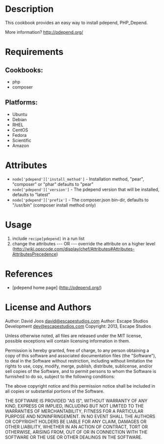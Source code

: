 Description
===========

This cookbook provides an easy way to install pdepend, PHP_Depend.

More information?
http://pdepend.org/

Requirements
============

## Cookbooks:

* php
* composer

## Platforms:

* Ubuntu
* Debian
* RHEL
* CentOS
* Fedora
* Scientific
* Amazon

Attributes
==========

* `node['pdepend']['install_method']` - Installation method, "pear", "composer" or "phar" defaults to "pear"
* `node['pdepend']['version']` - The pdepend version that will be installed, defaults to "latest"
* `node['pdepend']['prefix']` - The composer.json bin-dir, defaults to "/usr/bin" (composer install method only)

Usage
=====

1) include `recipe[pdepend]` in a run list
2)
    change the attributes
    --- OR ---
    override the attribute on a higher level (http://wiki.opscode.com/display/chef/Attributes#Attributes-AttributesPrecedence)

References
==========

* [pdepend home page] (http://pdepend.org/)

License and Authors
===================

Author: David Joos <david@escapestudios.com>
Author: Escape Studios Development <dev@escapestudios.com>
Copyright: 2013, Escape Studios

Unless otherwise noted, all files are released under the MIT license,
possible exceptions will contain licensing information in them.

Permission is hereby granted, free of charge, to any person obtaining a copy
of this software and associated documentation files (the "Software"), to deal
in the Software without restriction, including without limitation the rights
to use, copy, modify, merge, publish, distribute, sublicense, and/or sell
copies of the Software, and to permit persons to whom the Software is
furnished to do so, subject to the following conditions:

The above copyright notice and this permission notice shall be included in
all copies or substantial portions of the Software.

THE SOFTWARE IS PROVIDED "AS IS", WITHOUT WARRANTY OF ANY KIND, EXPRESS OR
IMPLIED, INCLUDING BUT NOT LIMITED TO THE WARRANTIES OF MERCHANTABILITY,
FITNESS FOR A PARTICULAR PURPOSE AND NONINFRINGEMENT. IN NO EVENT SHALL THE
AUTHORS OR COPYRIGHT HOLDERS BE LIABLE FOR ANY CLAIM, DAMAGES OR OTHER
LIABILITY, WHETHER IN AN ACTION OF CONTRACT, TORT OR OTHERWISE, ARISING FROM,
OUT OF OR IN CONNECTION WITH THE SOFTWARE OR THE USE OR OTHER DEALINGS IN
THE SOFTWARE.